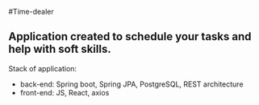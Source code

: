 #Time-dealer 

Application created to schedule your tasks and help with soft skills. 
------------

Stack of application: 

- back-end: Spring boot, Spring JPA, PostgreSQL, REST architecture
- front-end: JS, React, axios
